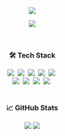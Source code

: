 <div align="center">
  <a href="https://github.com/17-sss">
    <img
      src="https://capsule-render.vercel.app/api?type=waving&height=200&fontAlign=70&fontAlignY=30&color=auto&text=Hoyoung%20Son&descAlign=78&desc=It's%20OK,%20Everything%20will%20be%20fine.%20😄"
    />
  </a>
  <p>
    <img
      src="https://hits.seeyoufarm.com/api/count/incr/badge.svg?url=https%3A%2F%2Fgithub.com%2F17-sss&count_bg=%2379C83D&title_bg=%23555555&icon=&icon_color=%23E7E7E7&title=hits&edge_flat=false"
    />
  </p>
</div>
<br />

<div align="center">
  <h3>🛠 Tech Stack</h3>
  <img src="https://img.shields.io/badge/HTML5-E34F26?style=flat-square&logo=HTML5&logoColor=white" />&nbsp;
  <img src="https://img.shields.io/badge/CSS3-1572B6?style=flat-square&logo=CSS3&logoColor=white" />&nbsp;
  <img src="https://img.shields.io/badge/JavaScript-F7DF1E?style=flat-square&logo=JavaScript&logoColor=white" />&nbsp;
  <img src="https://img.shields.io/badge/TypeScript-3178C6?style=flat-square&logo=TypeScript&logoColor=white" />&nbsp;
  <img src="https://img.shields.io/badge/Node.js-339933?style=flat-square&logo=Node.js&logoColor=white" />&nbsp;
  <br />
  <img src="https://img.shields.io/badge/React-61dafb?style=flat-square&logo=React&logoColor=white" />&nbsp;
  <img src="https://img.shields.io/badge/Storybook-FF4785?style=flat-square&logo=Storybook&logoColor=white" />&nbsp;
  <img src="https://img.shields.io/badge/Next.js-000000?style=flat-square&logo=Next.js&logoColor=white" />&nbsp;
  <img src="https://img.shields.io/badge/Vercel-000000?style=flat-square&logo=Vercel&logoColor=white" />&nbsp;
</div>
<br />

<div align="center">
  <h3>📈 GitHub Stats</h3>
  <img src="https://github-readme-stats.vercel.app/api?username=17-sss&show_icons=true&count_private=true" />
  <img src="https://github-readme-stats.vercel.app/api/top-langs/?username=17-sss&layout=compact&hide=java" />
</div>
